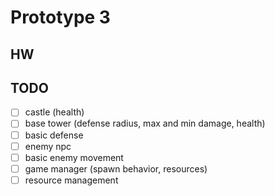 # Prototype 3

## HW

## TODO

- [ ] castle (health)
- [ ] base tower (defense radius, max and min damage, health)
- [ ] basic defense
- [ ] enemy npc
- [ ] basic enemy movement
- [ ] game manager (spawn behavior, resources)
- [ ] resource management
